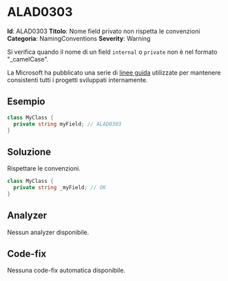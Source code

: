 
# ALAD0303

**Id**: ALAD0303
**Titolo**: Nome field privato non rispetta le convenzioni
**Categoria**: NamingConventions
**Severity**: Warning

Si verifica quando il nome di un field `internal` o `private` non è nel formato
"_camelCase".

La Microsoft ha pubblicato una serie di
[linee guida](https://learn.microsoft.com/dotnet/csharp/fundamentals/coding-style/coding-conventions)
utilizzate per mantenere consistenti tutti i progetti sviluppati internamente.


## Esempio

```csharp
class MyClass {
  private string myField; // ALAD0303
}
```


## Soluzione

Rispettare le convenzioni.

```csharp
class MyClass {
  private string _myField; // OK
}
```


## Analyzer

Nessun analyzer disponibile.


## Code-fix

Nessuna code-fix automatica disponibile.
